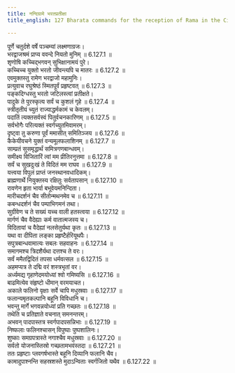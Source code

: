 ```yaml
---
title: नन्दिग्रामे भरतप्रतीक्षा
title_english: 127 Bharata commands for the reception of Rama in the City of Ayodhya

---
```

<div class="audioEmbed"  caption="श्रीराम-हरिसीताराममूर्ति-घनपाठिभ्यां वचनम्" src="https://archive.org/download/Ramayana-recitation-Sriram-harisItArAmamUrti-Ghanapaati-v2/Kanda_6/Kanda_6_YK-127-Bharata_commands_for_the_reception_of_Rama_in_the_City of _0.mp3"></div>

  
पूर्णे चतुर्दशे वर्षे पञ्चम्यां लक्ष्मणाग्रजः।  
भरद्वाजश्रमं प्राप्य ववन्दे नियतो मुनिम् ॥ 6.127.1 ॥   
शृणोषि कच्चिद्भगवन् सुभिक्षानामयं पुरे।  
कच्चिच्च युक्तो भरतो जीवन्त्यपि च मातरः ॥ 6.127.2 ॥   
एवमुक्तस्तु रामेण भरद्वाजो महामुनिः।  
प्रत्युवाच रघुश्रेष्ठं स्मितपूर्वं प्रहृष्टवत् ॥ 6.127.3 ॥   
पङ्कदिग्धस्तु भरतो जटिलस्त्वां प्रतीक्षते।  
पादुके ते पुरस्कृत्य सर्वं च कुशलं गृहे ॥ 6.127.4 ॥   
स्त्रीतृतीयं च्युतं राज्याद्धर्मकामं च केवलम्।  
पदातिं त्यक्तसर्वस्वं पितुर्वचनकारिणम् ॥ 6.127.5 ॥   
सर्वभोगैः परित्यक्तं स्वर्गच्युतमिवामरम्।  
दृष्ट्वा तु करुणा पूर्वं ममासीत् समितिञ्जय ॥ 6.127.6 ॥   
कैकेयीवचने युक्तं वन्यमूलफलाशिनम् ॥ 6.127.7 ॥   
साम्प्रतं सुसमृद्धार्थं समित्रगणबान्धवम्।  
समीक्ष्य विजितारिं त्वां मम प्रीतिरनुत्तमा ॥ 6.127.8 ॥   
सर्वं च सुखदुःखं ते विदितं मम राघव ॥ 6.127.9 ॥   
यत्त्वया विपुलं प्राप्तं जनस्थानवधादिकम्।  
ब्राह्मणार्थे नियुक्तस्य रक्षितुः सर्वतापसान् ॥ 6.127.10 ॥   
रावणेन हृता भार्या बभूवेयमनिन्दिता।  
मारीचदर्शनं चैव सीतोन्मथनमेव च ॥ 6.127.11 ॥   
कबन्धदर्शनं चैव पम्पाभिगमनं तथा।  
सुग्रीवेण च ते सख्यं यच्च वाली हतस्त्वया ॥ 6.127.12 ॥   
मार्गणं चैव वैदेह्याः कर्म वातात्मजस्य च।  
विदितायां च वैदेह्यां नलसेतुर्यथा कृतः ॥ 6.127.13 ॥   
यथा वा दीपिता लङ्का प्रहृष्टैर्हरियूथपैः।  
सपुत्रबान्धवामात्यः सबलः सहवाहनः ॥ 6.127.14 ॥   
समागमश्च त्रिदशैर्यथा दत्तश्च ते वरः।  
सर्वं ममैतद्विदितं तपसा धर्मवत्सल ॥ 6.127.15 ॥   
अहमप्यत्र ते दद्मि वरं शस्त्रभृतां वर।  
अर्ध्यमद्य गृहाणेदमयोध्यां श्वो गमिष्यसि ॥ 6.127.16 ॥   
बाढमित्येव संहृष्टो धीमान् वरमयाचत।  
अकाले फलिनो वृक्षाः सर्वे चापि मधुस्रवाः ॥ 6.127.17 ॥   
फलान्यमृतकल्पानि बहूनि विविधानि च।  
भवन्तु मार्गे भगवन्नयोध्यां प्रति गच्छतः ॥ 6.127.18 ॥   
तथेति च प्रतिज्ञाते वचनात् समनन्तरम्।  
अभवन् पादपास्तत्र स्वर्गपादपसन्निभाः ॥ 6.127.19 ॥   
निष्फलाः फलिनश्चासन् विपुष्पाः पुष्पशालिनः।  
शुष्काः समग्रपत्रास्ते नगाश्चैव मधुस्रवाः ॥ 6.127.20 ॥   
सर्वतो योजनास्तिस्रो गच्छतामभवंस्तदा ॥ 6.127.21 ॥   
ततः प्रहृष्टाः प्लवगर्षभास्ते बहूनि दिव्यानि फलानि चैव।  
कामादुपाश्नन्ति सहस्रशस्ते मुदाऽन्विताः स्वर्गजितो यथैव ॥ 6.127.22 ॥   